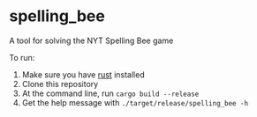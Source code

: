 # spelling_bee
A tool for solving the NYT Spelling Bee game

To run:
1. Make sure you have [rust](https://www.rust-lang.org/) installed
1. Clone this repository
1. At the command line, run `cargo build --release`
1. Get the help message with `./target/release/spelling_bee -h`

